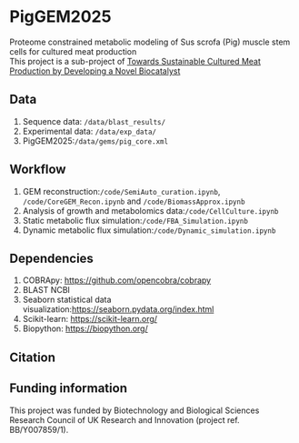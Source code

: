 # PigGEM2025
Proteome constrained metabolic modeling of Sus scrofa (Pig) muscle stem cells for cultured meat production<br>
This project is a sub-project of [Towards Sustainable Cultured Meat Production by Developing a Novel Biocatalyst](https://ibme.ox.ac.uk/research/tissue-engineering/research-areas/simcells-for-cultured-meat/)
## Data
1. Sequence data: `/data/blast_results/`<br>
2. Experimental data: `/data/exp_data/`<br>
3. PigGEM2025:`/data/gems/pig_core.xml` <br>
## Workflow
1. GEM reconstruction:`/code/SemiAuto_curation.ipynb`, `/code/CoreGEM_Recon.ipynb` and `/code/BiomassApprox.ipynb`<br>
2. Analysis of growth and metabolomics data:`/code/CellCulture.ipynb` <br>
3. Static metabolic flux simulation:`/code/FBA_Simulation.ipynb` <br>
4. Dynamic metabolic flux simulation:`/code/Dynamic_simulation.ipynb` <br>
## Dependencies
1. COBRApy: https://github.com/opencobra/cobrapy
2. BLAST NCBI
3. Seaborn statistical data visualization:https://seaborn.pydata.org/index.html
4. Scikit-learn: https://scikit-learn.org/
5. Biopython: https://biopython.org/
## Citation
## Funding information
This project was funded by Biotechnology and Biological Sciences Research Council of UK Research and Innovation (project ref. BB/Y007859/1).

